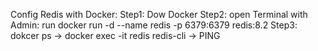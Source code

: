 Config Redis with Docker: 
  Step1: Dow Docker
  Step2: open Terminal with Admin: run docker run -d --name redis -p 6379:6379 redis:8.2
  Step3: dokcer ps -> docker exec -it redis redis-cli -> PING
